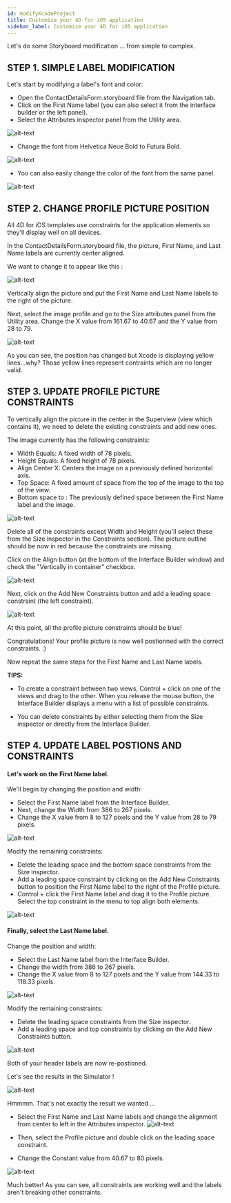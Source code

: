 ```yaml
---
id: modifyXcodeProject
title: Customize your 4D for iOS application
sidebar_label: Customize your 4D for iOS application
---
```



Let's do some Storyboard modification ... from simple to complex.

## STEP 1. SIMPLE LABEL MODIFICATION

Let's start by modifying a label's font and color:

* Open the ContactDetailsForm.storyboard file from the Navigation tab. 
* Click on the First Name label (you can also select it from the interface builder or the left panel).
* Select the Attributes inspector panel from the Utility area.

![alt-text](assets/OpenYourProjectWithXcode/Attributes-inspector-Xcode-4D-for-iOS.png)

* Change the font from Helvetica Neue Bold to Futura Bold. 

![alt-text](assets/OpenYourProjectWithXcode/Attributes-inspector-font-Xcode-4D-for-iOS.png)

* You can also easily change the color of the font from the same panel.

![alt-text](assets/OpenYourProjectWithXcode/Attributes-inspector-color-Xcode-4D-for-iOS.png)


## STEP 2. CHANGE PROFILE PICTURE POSITION

All 4D for iOS templates use constraints for the application elements so they'll  display well on all devices.

In the ContactDetailsForm.storyboard file, the picture, First Name, and Last Name labels are currently center aligned. 

We want to change it to appear like this :

![alt-text](assets/OpenYourProjectWithXcode/Simlator-Final-Xcode-4D-for-iOS.png)

Vertically align the picture and put the First Name and Last Name labels to the right of the picture.

Next, select the image profile and go to the Size attributes panel from the Utility area. Change the X value from 161.67 to 40.67 and the Y value from 28 to 79.

![alt-text](assets/OpenYourProjectWithXcode/Profil-picture-position-Xcode-4D-for-iOS.png)

As you can see, the position has changed but Xcode is displaying yellow lines...why?
Those yellow lines represent contraints which are no longer valid.


## STEP 3. UPDATE PROFILE PICTURE CONSTRAINTS

To vertically align the picture in the center in the Superview (view which contains it), we need to delete the existing constraints and add new ones.

The image currently has the following constraints:
* Width Equals: A fixed width of 78 pixels.
* Height Equals: A fixed height of 78 pixels.
* Align Center X: Centers the image on a previously defined horizontal axis.
* Top Space: A fixed amount of space from the top of the image to the top of the view.
* Bottom space to <First Name>: The previously defined space between the First Name label and the image.

![alt-text](assets/OpenYourProjectWithXcode/Profil-picture-constraints-Xcode-4D-for-iOS.png)


Delete all of the constraints except Width and Height (you'll select these from the Size inspector in the Constraints section). The picture outline should be now in red  because the constraints are missing.

Click on the Align button (at the bottom of the Interface Builder window) and check  the "Vertically in container" checkbox.

![alt-text](assets/OpenYourProjectWithXcode/Profil-picture-Align-Xcode-4D-for-iOS.png)

Next, click on the Add New Constraints button and add a leading space constraint (the left constraint).

![alt-text](assets/OpenYourProjectWithXcode/Profil-picture-new-constraints-4D-for-iOS.png)

At this point, all the profile picture constraints should be blue!

Congratulations! Your profile picture is now well postionned with the correct constraints. :)

Now repeat the same steps for the First Name and Last Name labels.


<div class = "tips">
<b>TIPS:</b>

* To create a constraint between two views, Control + click on one of the views and drag to the other. When you release the mouse button, the Interface Builder displays a menu with a list of possible constraints.

* You can delete constraints by either selecting them from the Size inspector or  directly from the Interface Builder.
</div>


## STEP 4. UPDATE LABEL POSTIONS AND CONSTRAINTS 

#### Let's work on the First Name label.

We'll begin by changing the position and width:
* Select the First Name label from the Interface Builder.
* Next, change the Width from 386 to 267 pixels.
* Change the X value from 8 to 127 pixels and the Y value from 28 to 79 pixels.

![alt-text](assets/OpenYourProjectWithXcode/First-Name-Label-position-Xcode-4D-for-iOS.png)

Modify the remaining constraints:
* Delete the leading space and the bottom space constraints from the Size inspector.
* Add a leading space constraint by clicking on the Add New Constraints button to position the First Name label to the right of the Profile picture.
* Control + click the First Name label and drag it to the Profile picture. Select the top constraint in the menu to top align both elements.

![alt-text](assets/OpenYourProjectWithXcode/First-Name-Label-top-constraint-Xcode-4D-for-iOS.png)


#### Finally, select the Last Name label.

Change the position and width:
* Select the Last Name label from the Interface Builder.
* Change the width from 386 to 267 pixels.
* Change the X value from 8 to 127 pixels and the Y value from 144.33 to 118.33 pixels.

![alt-text](assets/OpenYourProjectWithXcode/Last-Name-Label-position-Xcode-4D-for-iOS.png)


Modify the remaining constraints:
* Delete the leading space constraints from the Size inspector.
* Add a leading space and top constraints by clicking on the Add New Constraints button. 


![alt-text](assets/OpenYourProjectWithXcode/Last-Name-Label-constraint-Xcode-4D-for-iOS.png)


Both of your header labels are now re-postioned. 

Let's see the results in the Simulator !

![alt-text](assets/OpenYourProjectWithXcode/Simulator-Xcode-4D-for-iOS.png)


Hmmmm. That's not exactly the result we wanted ...

* Select the First Name and Last Name labels and change the alignment from center to left in the Attributes inspector. 
![alt-text](assets/OpenYourProjectWithXcode/Labels-Alignment-Xcode-4D-for-iOS.png)

* Then, select the Profile picture and double click on the leading space constraint.
* Change the Constant value from 40.67 to 80 pixels.

![alt-text](assets/OpenYourProjectWithXcode/Constraints-adjustments-Xcode-4D-for-iOS.png)


Much better! As you can see, all constraints are working well and the labels aren't breaking other constraints.









